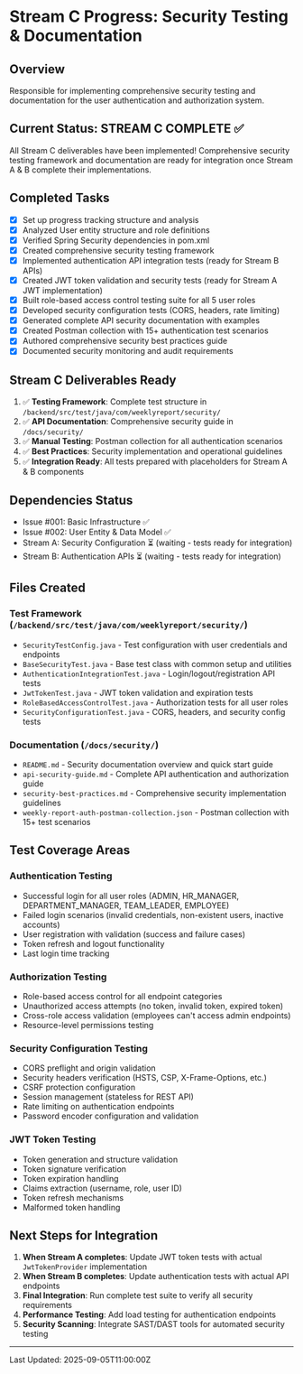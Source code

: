# Stream C Progress: Security Testing & Documentation

## Overview
Responsible for implementing comprehensive security testing and documentation for the user authentication and authorization system.

## Current Status: STREAM C COMPLETE ✅
All Stream C deliverables have been implemented! Comprehensive security testing framework and documentation are ready for integration once Stream A & B complete their implementations.

## Completed Tasks
- [x] Set up progress tracking structure and analysis
- [x] Analyzed User entity structure and role definitions
- [x] Verified Spring Security dependencies in pom.xml  
- [x] Created comprehensive security testing framework
- [x] Implemented authentication API integration tests (ready for Stream B APIs)
- [x] Created JWT token validation and security tests (ready for Stream A JWT implementation)
- [x] Built role-based access control testing suite for all 5 user roles
- [x] Developed security configuration tests (CORS, headers, rate limiting)
- [x] Generated complete API security documentation with examples
- [x] Created Postman collection with 15+ authentication test scenarios
- [x] Authored comprehensive security best practices guide
- [x] Documented security monitoring and audit requirements

## Stream C Deliverables Ready
1. ✅ **Testing Framework**: Complete test structure in `/backend/src/test/java/com/weeklyreport/security/`
2. ✅ **API Documentation**: Comprehensive security guide in `/docs/security/`
3. ✅ **Manual Testing**: Postman collection for all authentication scenarios
4. ✅ **Best Practices**: Security implementation and operational guidelines
5. ✅ **Integration Ready**: All tests prepared with placeholders for Stream A & B components

## Dependencies Status
- Issue #001: Basic Infrastructure ✅ 
- Issue #002: User Entity & Data Model ✅
- Stream A: Security Configuration ⏳ (waiting - tests ready for integration)
- Stream B: Authentication APIs ⏳ (waiting - tests ready for integration)

## Files Created
### Test Framework (`/backend/src/test/java/com/weeklyreport/security/`)
- `SecurityTestConfig.java` - Test configuration with user credentials and endpoints
- `BaseSecurityTest.java` - Base test class with common setup and utilities
- `AuthenticationIntegrationTest.java` - Login/logout/registration API tests
- `JwtTokenTest.java` - JWT token validation and expiration tests
- `RoleBasedAccessControlTest.java` - Authorization tests for all user roles
- `SecurityConfigurationTest.java` - CORS, headers, and security config tests

### Documentation (`/docs/security/`)
- `README.md` - Security documentation overview and quick start guide
- `api-security-guide.md` - Complete API authentication and authorization guide
- `security-best-practices.md` - Comprehensive security implementation guidelines
- `weekly-report-auth-postman-collection.json` - Postman collection with 15+ test scenarios

## Test Coverage Areas
### Authentication Testing
- Successful login for all user roles (ADMIN, HR_MANAGER, DEPARTMENT_MANAGER, TEAM_LEADER, EMPLOYEE)
- Failed login scenarios (invalid credentials, non-existent users, inactive accounts)
- User registration with validation (success and failure cases)
- Token refresh and logout functionality
- Last login time tracking

### Authorization Testing  
- Role-based access control for all endpoint categories
- Unauthorized access attempts (no token, invalid token, expired token)
- Cross-role access validation (employees can't access admin endpoints)
- Resource-level permissions testing

### Security Configuration Testing
- CORS preflight and origin validation
- Security headers verification (HSTS, CSP, X-Frame-Options, etc.)
- CSRF protection configuration
- Session management (stateless for REST API)
- Rate limiting on authentication endpoints
- Password encoder configuration and validation

### JWT Token Testing
- Token generation and structure validation
- Token signature verification
- Token expiration handling
- Claims extraction (username, role, user ID)
- Token refresh mechanisms
- Malformed token handling

## Next Steps for Integration
1. **When Stream A completes**: Update JWT token tests with actual `JwtTokenProvider` implementation
2. **When Stream B completes**: Update authentication tests with actual API endpoints
3. **Final Integration**: Run complete test suite to verify all security requirements
4. **Performance Testing**: Add load testing for authentication endpoints
5. **Security Scanning**: Integrate SAST/DAST tools for automated security testing

---
Last Updated: 2025-09-05T11:00:00Z